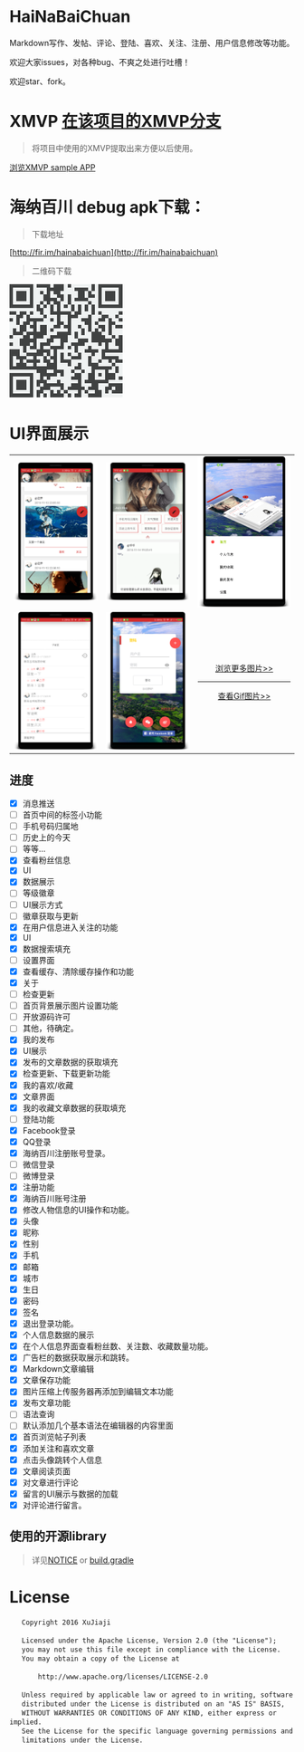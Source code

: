 # HaiNaBaiChuan
Markdown写作、发帖、评论、登陆、喜欢、关注、注册、用户信息修改等功能。

欢迎大家issues，对各种bug、不爽之处进行吐槽！

欢迎star、fork。

# XMVP [在该项目的XMVP分支](https://github.com/xujiaji/HaiNaBaiChuan/tree/XMVP)
> 将项目中使用的XMVP提取出来方便以后使用。

[浏览XMVP sample APP](https://github.com/xujiaji/HaiNaBaiChuan/releases)

# 海纳百川 debug apk下载：
> 下载地址

[http://fir.im/hainabaichuan](http://fir.im/hainabaichuan)

> 二维码下载

![下载](display/下载.png)

# UI界面展示

||||
|:-:|:-:|:-:|
|![首页1](display/home_page_1.png)| ![首页2](display/home_page_2.png)| ![首页3](display/home_page_3.png) |
|![阅读1](display/read_article_page_2.png)|![登陆1](display/login_page_1.png)|[浏览更多图片>>](display/display.md)<hr>[查看Gif图片>>](display/running.gif)|

## 进度
- [x] 消息推送
- [ ] 首页中间的标签小功能
 - [ ] 手机号码归属地
 - [ ] 历史上的今天
 - [ ] 等等...
- [x] 查看粉丝信息
 - [x] UI
 - [x] 数据展示
- [ ] 等级徽章
 - [ ] UI展示方式
 - [ ] 徽章获取与更新
- [x] 在用户信息进入关注的功能
 - [x] UI
 - [x] 数据搜索填充
- [ ] 设置界面
 - [x] 查看缓存、清除缓存操作和功能
 - [x] 关于
 - [ ] 检查更新
 - [ ] 首页背景展示图片设置功能
 - [ ] 开放源码许可
 - [ ] 其他，待确定。
- [x] 我的发布
 - [x] UI展示
 - [x] 发布的文章数据的获取填充
- [x] 检查更新、下载更新功能
- [x] 我的喜欢/收藏
 - [x] 文章界面
 - [x] 我的收藏文章数据的获取填充
- [ ] 登陆功能
 - [x] Facebook登录
 - [x] QQ登录
 - [x] 海纳百川注册账号登录。
 - [ ] 微信登录
 - [ ] 微博登录
- [x] 注册功能
 - [x] 海纳百川账号注册
- [x] 修改人物信息的UI操作和功能。
 - [x] 头像
 - [x] 昵称
 - [x] 性别
 - [x] 手机
 - [x] 邮箱
 - [x] 城市
 - [x] 生日
 - [x] 密码
 - [x] 签名
- [x] 退出登录功能。
- [x] 个人信息数据的展示
- [x] 在个人信息界面查看粉丝数、关注数、收藏数量功能。
- [x] 广告栏的数据获取展示和跳转。
- [x] Markdown文章编辑
 - [x] 文章保存功能
 - [x] 图片压缩上传服务器再添加到编辑文本功能
 - [x] 发布文章功能
 - [ ] 语法查询
 - [ ] 默认添加几个基本语法在编辑器的内容里面
- [x] 首页浏览帖子列表
 - [x] 添加关注和喜欢文章
 - [x] 点击头像跳转个人信息
- [x] 文章阅读页面
 - [x] 对文章进行评论
 - [x] 留言的UI展示与数据的加载
 - [x] 对评论进行留言。

## 使用的开源library
> 详见[NOTICE](NOTICE) or [build.gradle](app/build.gradle)

# License
```
   Copyright 2016 XuJiaji

   Licensed under the Apache License, Version 2.0 (the "License");
   you may not use this file except in compliance with the License.
   You may obtain a copy of the License at

       http://www.apache.org/licenses/LICENSE-2.0

   Unless required by applicable law or agreed to in writing, software
   distributed under the License is distributed on an "AS IS" BASIS,
   WITHOUT WARRANTIES OR CONDITIONS OF ANY KIND, either express or implied.
   See the License for the specific language governing permissions and
   limitations under the License.
```
